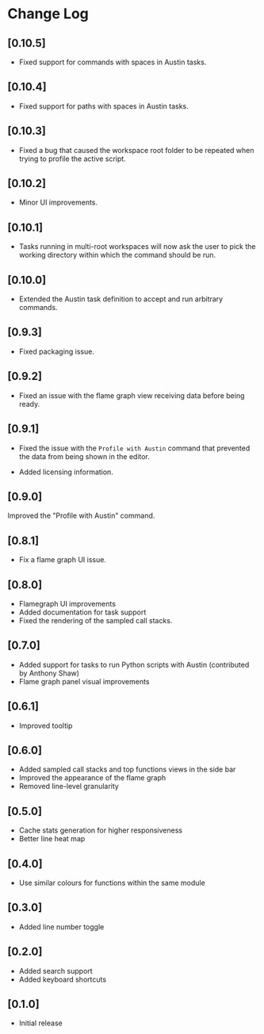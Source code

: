 # Change Log

## [0.10.5]

- Fixed support for commands with spaces in Austin tasks.

## [0.10.4]

- Fixed support for paths with spaces in Austin tasks.

## [0.10.3]

- Fixed a bug that caused the workspace root folder to be repeated when trying
  to profile the active script.

## [0.10.2]

- Minor UI improvements.

## [0.10.1]

- Tasks running in multi-root workspaces will now ask the user to pick the
  working directory within which the command should be run.

## [0.10.0]

- Extended the Austin task definition to accept and run arbitrary commands.

## [0.9.3]

- Fixed packaging issue.

## [0.9.2]

- Fixed an issue with the flame graph view receiving data before being ready.

## [0.9.1]

- Fixed the issue with the `Profile with Austin` command that prevented the data
from being shown in the editor.

- Added licensing information.

## [0.9.0]

Improved the "Profile with Austin" command.

## [0.8.1]

- Fix a flame graph UI issue.

## [0.8.0]

- Flamegraph UI improvements
- Added documentation for task support
- Fixed the rendering of the sampled call stacks.

## [0.7.0]

- Added support for tasks to run Python scripts with Austin (contributed by Anthony Shaw)
- Flame graph panel visual improvements

## [0.6.1]

- Improved tooltip

## [0.6.0]

- Added sampled call stacks and top functions views in the side bar
- Improved the appearance of the flame graph
- Removed line-level granularity

## [0.5.0]

- Cache stats generation for higher responsiveness
- Better line heat map

## [0.4.0]

- Use similar colours for functions within the same module

## [0.3.0]

- Added line number toggle
## [0.2.0]

- Added search support
- Added keyboard shortcuts


## [0.1.0]

- Initial release